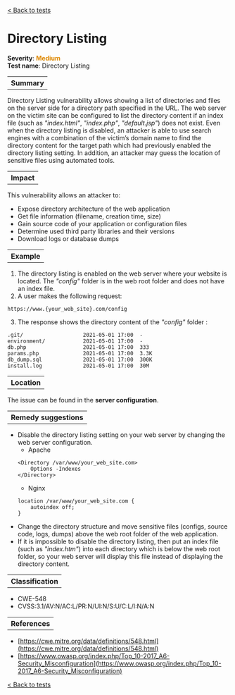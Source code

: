 <a class="not-decorated-link" href="#/guide/vulnerabilities/overview.md">< Back to tests</a>

# Directory Listing

<b>Severity</b>: <b><font color="#DE8800">Medium</font></b><br>
<b>Test name</b>: Directory Listing

<table id="simple-table">
    <tr>
        <th><strong>Summary</strong></th>
    </tr>
</table>

Directory Listing vulnerability allows showing a list of directories and files on the server side for a directory path specified in the URL. The web server on the victim site can be configured to list the directory content if an index file (such as _"index.html"_, _"index.php"_, _"default.jsp"_) does not exist. Even when the directory listing is disabled, an attacker is able to use search engines with a combination of the victim’s domain name to find the directory content for the target path which had previously enabled the directory listing setting. In addition, an attacker may guess the location of sensitive files using automated tools.


<table id="simple-table">
    <tr>
        <th><strong>Impact</strong></th>
    </tr>
</table>

This vulnerability allows an attacker to:
* Expose directory architecture of the web application
* Get file information (filename, creation time, size)
* Gain source code of your application or configuration files
* Determine used third party libraries and their versions
* Download logs or database dumps


<table id="simple-table">
    <tr>
        <th><strong>Example</strong></th>
    </tr>
</table>

1. The directory listing is enabled on the web server where your website is located. The _"config"_ folder is in the web root folder and does not have an index file. 
2. A user makes the following request: 
```
https://www.{your_web_site}.com/config
```

3. The response shows the directory content of the _"config"_ folder :
```
.git/                   2021-05-01 17:00  -
environment/            2021-05-01 17:00  -
db.php                  2021-05-01 17:00  333
params.php              2021-05-01 17:00  3.3K
db_dump.sql             2021-05-01 17:00  300K
install.log             2021-05-01 17:00  30M
```


<table id="simple-table">
    <tr>
        <th><strong>Location</strong></th>
    </tr>
</table>

The issue can be found in the **server configuration**.

<table id="simple-table">
    <tr>
        <th><strong>Remedy suggestions</strong></th>
    </tr>
</table>

* Disable the directory listing setting on your web server by changing the web server configuration.
    * Apache
    ```   
    <Directory /var/www/your_web_site.com>
        Options -Indexes
    </Directory>
    ```
    * Nginx
    ```     
    location /var/www/your_web_site.com {
        autoindex off;
    }
    ```
* Change the directory structure and move sensitive files (configs, source code, logs, dumps) above the web root folder of the web application.
* If it is impossible to disable the directory listing, then put an index file (such as _"index.htm"_) into each directory which is below the web root folder, so your web server will display this file instead of displaying the directory content.




<table id="simple-table">
    <tr>
        <th><strong>Classification</strong></th>
    </tr>
</table>

* CWE-548
* CVSS:3.1/AV:N/AC:L/PR:N/UI:N/S:U/C:L/I:N/A:N

<table id="simple-table">
    <tr>
        <th><strong>References</strong></th>
    </tr>
</table>

* [https://cwe.mitre.org/data/definitions/548.html](https://cwe.mitre.org/data/definitions/548.html)
* [https://www.owasp.org/index.php/Top_10-2017_A6-Security_Misconfiguration](https://www.owasp.org/index.php/Top_10-2017_A6-Security_Misconfiguration)

<a class="not-decorated-link" href="#/guide/vulnerabilities/overview.md">< Back to tests</a>